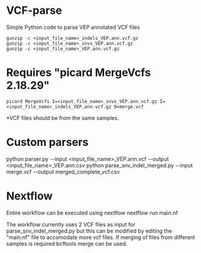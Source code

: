 # VCF-parse
Simple Python code to parse VEP annotated VCF files 


    gunzip -c <input_file_name>_indels_VEP.ann.vcf.gz
    gunzip -c <input_file_name>_snvs_VEP.ann.vcf.gz
    gunzip -c <input_file_name>_VEP.ann.vcf.gz

# Requires "picard MergeVcfs 2.18.29"
    picard MergeVcfs I=<input_file_name>_snvs_VEP.ann.vcf.gz I=<input_file_name>_indels_VEP.ann.vcf.gz O=merge.vcf
*VCF files should be from the same samples. 

# Custom parsers
python parser.py --input <input_file_name>_VEP.ann.vcf --output <input_file_name>_VEP.ann.csv
python parse_snv_indel_merged.py --input merge.vcf --output merged_complete_vcf.csv

# Nextflow 
Entire workflow can be executed using nextflow
    nextflow run main.nf

The workflow currently uses 2 VCF files as input for parse_snv_indel_merged.py but this can be modified by editing the "main.nf" file to accomodate more vcf files.
If merging of files from different samples is required bcftools merge can be used. 